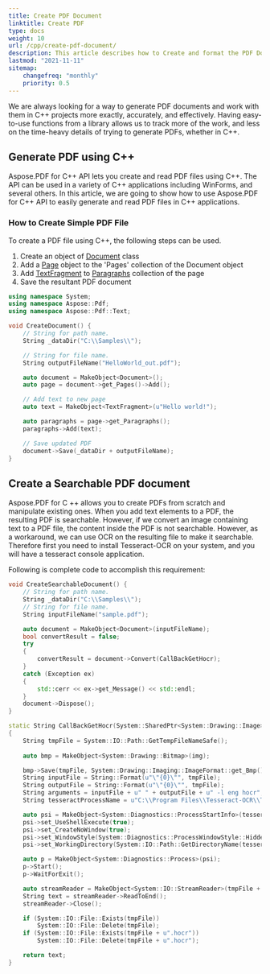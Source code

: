 ```yaml
---
title: Create PDF Document
linktitle: Create PDF
type: docs
weight: 10
url: /cpp/create-pdf-document/
description: This article describes how to Create and format the PDF Document with Aspose.PDF for C++.
lastmod: "2021-11-11"
sitemap:
    changefreq: "monthly"
    priority: 0.5
---
```


We are always looking for a way to generate PDF documents and work with them in C++ projects more exactly, accurately, and effectively. Having easy-to-use functions from a library allows us to track more of the work, and less on the time-heavy details of trying to generate PDFs, whether in C++.

## Generate PDF using C++

Aspose.PDF for C++ API lets you create and read PDF files using C++. The API can be used in a variety of C++ applications including WinForms, and several others. In this article, we are going to show how to use Aspose.PDF for C++ API to easily generate and read PDF files in C++ applications.

### How to Create Simple PDF File

To create a PDF file using C++, the following steps can be used.

1. Create an object of [Document](https://apireference.aspose.com/pdf/cpp/class/aspose.pdf.document) class
1. Add a [Page](https://apireference.aspose.com/pdf/cpp/class/aspose.pdf.page) object to the 'Pages' collection of the Document object
1. Add [TextFragment](https://apireference.aspose.com/pdf/cpp/class/aspose.pdf.text.text_fragment/) to [Paragraphs](https://apireference.aspose.com/pdf/cpp/class/aspose.pdf.paragraphs) collection of the page
1. Save the resultant PDF document

```cpp
using namespace System;
using namespace Aspose::Pdf;
using namespace Aspose::Pdf::Text;

void CreateDocument() {
    // String for path name.
    String _dataDir("C:\\Samples\\");

    // String for file name.
    String outputFileName("HelloWorld_out.pdf");

    auto document = MakeObject<Document>();
    auto page = document->get_Pages()->Add();

    // Add text to new page
    auto text = MakeObject<TextFragment>(u"Hello world!");

    auto paragraphs = page->get_Paragraphs();
    paragraphs->Add(text);

    // Save updated PDF
    document->Save(_dataDir + outputFileName);
}
```

## Create a Searchable PDF document

Aspose.PDF for C ++ allows you to create PDFs from scratch and manipulate existing ones.
When you add text elements to a PDF, the resulting PDF is searchable. However, if we convert an image containing text to a PDF file, the content inside the PDF is not searchable. However, as a workaround, we can use OCR on the resulting file to make it searchable. Therefore first you need to install Tesseract-OCR on your system, and you will have a tesseract console application.

Following is complete code to accomplish this requirement:

```cpp
void CreateSearchableDocument() {
    // String for path name.
    String _dataDir("C:\\Samples\\");
    // String for file name.
    String inputFileName("sample.pdf");

    auto document = MakeObject<Document>(inputFileName);
    bool convertResult = false;
    try
    {
        convertResult = document->Convert(CallBackGetHocr);
    }
    catch (Exception ex)
    {
        std::cerr << ex->get_Message() << std::endl;
    }
    document->Dispose();
}

static String CallBackGetHocr(System::SharedPtr<System::Drawing::Image> img)
{
    String tmpFile = System::IO::Path::GetTempFileNameSafe();
 
    auto bmp = MakeObject<System::Drawing::Bitmap>(img);

    bmp->Save(tmpFile, System::Drawing::Imaging::ImageFormat::get_Bmp());
    String inputFile = String::Format(u"\"{0}\"", tmpFile);
    String outputFile = String::Format(u"\"{0}\"", tmpFile);
    String arguments = inputFile + u" " + outputFile + u" -l eng hocr";
    String tesseractProcessName = u"C:\\Program Files\\Tesseract-OCR\\Tesseract.exe";

    auto psi = MakeObject<System::Diagnostics::ProcessStartInfo>(tesseractProcessName, arguments);
    psi->set_UseShellExecute(true);
    psi->set_CreateNoWindow(true);
    psi->set_WindowStyle(System::Diagnostics::ProcessWindowStyle::Hidden);
    psi->set_WorkingDirectory(System::IO::Path::GetDirectoryName(tesseractProcessName));

    auto p = MakeObject<System::Diagnostics::Process>(psi);		
    p->Start();
    p->WaitForExit();

    auto streamReader = MakeObject<System::IO::StreamReader>(tmpFile + u".hocr");
    String text = streamReader->ReadToEnd();
    streamReader->Close();

    if (System::IO::File::Exists(tmpFile))
        System::IO::File::Delete(tmpFile);
    if (System::IO::File::Exists(tmpFile + u".hocr"))
        System::IO::File::Delete(tmpFile + u".hocr");

    return text;    
}
```
